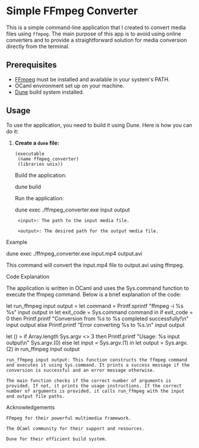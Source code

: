 # Simple FFmpeg Converter

This is a simple command-line application that I created to convert media files using `ffmpeg`. The main purpose of this app is to avoid using online converters and to provide a straightforward solution for media conversion directly from the terminal.

## Prerequisites

- [FFmpeg](https://ffmpeg.org/download.html) must be installed and available in your system's PATH.
- OCaml environment set up on your machine.
- [Dune](https://dune.build/) build system installed.


## Usage

To use the application, you need to build it using Dune. Here is how you can do it:

1. **Create a `dune` file:**

   ```dune
   (executable
    (name ffmpeg_converter)
    (libraries unix))
    ```


    Build the application:

    dune build



    Run the application:

    dune exec ./ffmpeg_converter.exe input output



        <input>: The path to the input media file.

        <output>: The desired path for the output media file.




Example

dune exec ./ffmpeg_converter.exe input.mp4 output.avi


This command will convert the input.mp4 file to output.avi using ffmpeg.

Code Explanation

The application is written in OCaml and uses the Sys.command function to execute the ffmpeg command. Below is a brief explanation of the code:

let run_ffmpeg input output =
  let command = Printf.sprintf "ffmpeg -i %s %s" input output in
  let exit_code = Sys.command command in
  if exit_code = 0 then
    Printf.printf "Conversion from %s to %s completed successfully!\n" input output
  else
    Printf.printf "Error converting %s to %s.\n" input output

let () =
  if Array.length Sys.argv <> 3 then
    Printf.printf "Usage: %s input output\n" Sys.argv.(0)
  else
    let input = Sys.argv.(1) in
    let output = Sys.argv.(2) in
    run_ffmpeg input output



    run_ffmpeg input output: This function constructs the ffmpeg command and executes it using Sys.command. It prints a success message if the conversion is successful and an error message otherwise.

    The main function checks if the correct number of arguments is provided. If not, it prints the usage instructions. If the correct number of arguments is provided, it calls run_ffmpeg with the input and output file paths.

Acknowledgements


    FFmpeg for their powerful multimedia framework.

    The OCaml community for their support and resources.

    Dune for their efficient build system.


